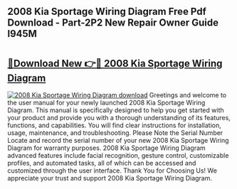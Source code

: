 ## 2008 Kia Sportage Wiring Diagram Free Pdf Download - Part-2P2 New Repair Owner Guide l945M

# <h2><a href="http://dfpspg.blite.top/?on=2008+Kia+Sportage+Wiring+Diagram">🔗Download New 👉🔴 2008 Kia Sportage Wiring Diagram</a></h2>

[![2008 Kia Sportage Wiring Diagram download](https://i.imgur.com/lujVjoI.png)](http://dfpspg.blite.top/?on=2008+Kia+Sportage+Wiring+Diagram)
Greetings and welcome to the user manual for your newly launched 2008 Kia Sportage Wiring Diagram. This manual is specifically designed to help you get started with your product and provide you with a thorough understanding of its features, functions, and capabilities. You will find clear instructions for installation, usage, maintenance, and troubleshooting. Please Note the Serial Number Locate and record the serial number of your new 2008 Kia Sportage Wiring Diagram for warranty purposes. 2008 Kia Sportage Wiring Diagram advanced features include facial recognition, gesture control, customizable profiles, and automated tasks, all of which can be accessed and customized through the user interface. Thank You for Choosing Us! We appreciate your trust and support 2008 Kia Sportage Wiring Diagram.
